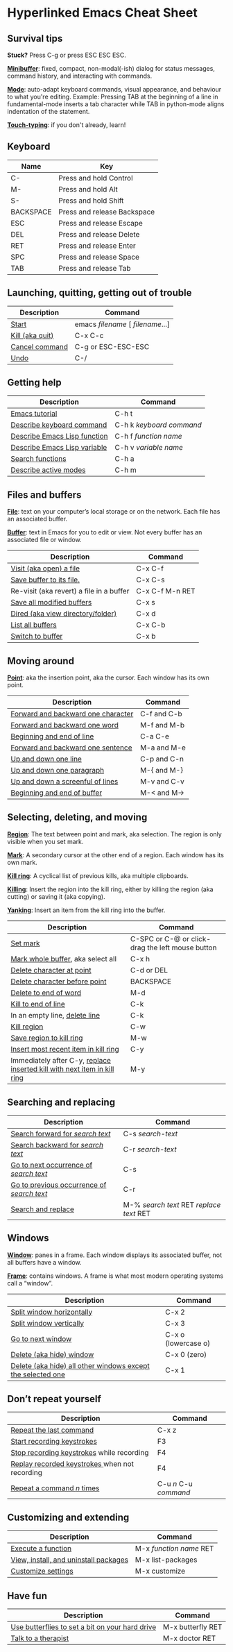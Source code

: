 # Hyperlinked Emacs Cheat Sheet

## Survival tips

**Stuck?** Press C-g or press ESC ESC ESC.

[**Minibuffer**](https://www.gnu.org/software/emacs/manual/html_node/emacs/Minibuffer.html#Minibuffer)\:
fixed, compact, non-modal(-ish) dialog for status messages, command history,
and interacting with commands.

[**Mode**](https://www.gnu.org/software/emacs/manual/html_node/emacs/Modes.html#Modes)\:
auto-adapt keyboard commands, visual appearance, and behaviour to what you're
editing. Example: Pressing TAB at the beginning of a line in fundamental-mode
inserts a tab character while TAB in python-mode aligns
indentation of the statement.

[**Touch-typing**](https://en.wikipedia.org/wiki/Touch_typing): if you don't already, learn! 


## Keyboard

| Name | Key |
| -- | -- |
| C- | Press and hold Control |
| M- | Press and hold Alt |
| S- | Press and hold Shift |
| BACKSPACE | Press and release Backspace |
| ESC | Press and release Escape |
| DEL | Press and release Delete |
| RET | Press and release Enter |
| SPC | Press and release Space |
| TAB | Press and release Tab |


## Launching, quitting, getting out of trouble

| Description | Command |
| ---- | ---- |
| [Start](https://www.gnu.org/software/emacs/manual/html_node/emacs/Entering-Emacs.html#Entering-Emacs) | emacs *filename* [ *filename*...] |
| [Kill (aka quit)](https://www.gnu.org/software/emacs/manual/html_node/emacs/Exiting.html#Exiting) | C-x C-c |
| [Cancel command](https://www.gnu.org/software/emacs/manual/html_node/emacs/Quitting.html#Quitting) | C-g or ESC-ESC-ESC |
| [Undo](https://www.gnu.org/software/emacs/manual/html_node/emacs/Quitting.html#Quitting) | C-/ |


## Getting help

| Description | Command |
| - | - |
| [Emacs tutorial](https://www.gnu.org/software/emacs/manual/html_node/emacs/Help.html) | C-h t |
| [Describe keyboard command](https://www.gnu.org/software/emacs/manual/html_node/emacs/Help.html) | C-h k *keyboard command* |
| [Describe Emacs Lisp function](https://www.gnu.org/software/emacs/manual/html_node/emacs/Help.html) | C-h f *function name* |
| [Describe Emacs Lisp variable](https://www.gnu.org/software/emacs/manual/html_node/emacs/Help.html) | C-h v *variable name* |
| [Search functions](https://www.gnu.org/software/emacs/manual/html_node/emacs/Help.html) | C-h a |
| [Describe active modes](https://www.gnu.org/software/emacs/manual/html_node/emacs/Help.html) | C-h m |


## Files and buffers

[**File**](https://www.gnu.org/software/emacs/manual/html_node/emacs/Files.html#Files): text on your computer&rsquo;s local storage or on the network. Each file has an associated buffer.

[**Buffer**](https://www.gnu.org/software/emacs/manual/html_node/emacs/Buffers.html#Buffers): text in Emacs for you to edit or view. Not every buffer has an associated file or window.

| Description | Command |
| - | - |
| [Visit (aka open) a file](https://www.gnu.org/software/emacs/manual/html_node/emacs/Visiting.html#Visiting) | C-x C-f |
| [Save buffer to its file.](https://www.gnu.org/software/emacs/manual/html_node/emacs/Saving.html#Saving) | C-x C-s |
| Re-visit (aka revert) a file in a buffer | C-x C-f M-n RET |
| [Save all modified buffers](https://www.gnu.org/software/emacs/manual/html_node/emacs/Save-Commands.html#Save-Commands) | C-x s |
| [Dired (aka view directory/folder)](https://www.gnu.org/software/emacs/manual/html_node/emacs/Dired-Enter.html#Dired-Enter) | C-x d |
| [List all buffers](https://www.gnu.org/software/emacs/manual/html_node/emacs/List-Buffers.html#List-Buffers) | C-x C-b |
| [Switch to buffer](https://www.gnu.org/software/emacs/manual/html_node/emacs/Select-Buffer.html#Select-Buffer) | C-x b |


## Moving around

[**Point**](https://www.gnu.org/software/emacs/manual/html_node/emacs/Point.html#Point): aka the insertion point, aka the cursor. Each window has its own point. 

| Description | Command |
| - | - |
| [Forward and backward one character](https://www.gnu.org/software/emacs/manual/html_node/emacs/Moving-Point.html#Moving-Point) | C-f and C-b |
| [Forward and backward one word](https://www.gnu.org/software/emacs/manual/html_node/emacs/Moving-Point.html#Moving-Point) | M-f and M-b |
| [Beginning and end of line](https://www.gnu.org/software/emacs/manual/html_node/emacs/Moving-Point.html#Moving-Point) | C-a C-e |
| [Forward and backward one sentence](https://www.gnu.org/software/emacs/manual/html_node/emacs/Moving-Point.html#Moving-Point) | M-a and M-e |
| [Up and down one line](https://www.gnu.org/software/emacs/manual/html_node/emacs/Moving-Point.html#Moving-Point) | C-p and C-n |
| [Up and down one paragraph](https://www.gnu.org/software/emacs/manual/html_node/emacs/Moving-Point.html#Moving-Point) | M-{ and M-} |
| [Up and down a screenful of lines](https://www.gnu.org/software/emacs/manual/html_node/emacs/Moving-Point.html#Moving-Point) | M-v and C-v |
| [Beginning and end of buffer](https://www.gnu.org/software/emacs/manual/html_node/emacs/Moving-Point.html#Moving-Point) | M-&lt; and M-&gt; |


## Selecting, deleting, and moving

[**Region**](https://www.gnu.org/software/emacs/manual/html_node/emacs/Mark.html): The text between point and mark, aka selection. The region is only visible when you set mark.

[**Mark**](https://www.gnu.org/software/emacs/manual/html_node/emacs/Mark.html#Mark): A secondary cursor at the other end of a region. Each window has its own mark.

[**Kill ring**](https://www.gnu.org/software/emacs/manual/html_node/emacs/Deletion-and-Killing.html#Deletion-and-Killing): A cyclical list of previous kills, aka multiple clipboards.

[**Killing**](https://www.gnu.org/software/emacs/manual/html_node/emacs/Killing.html#Killing): Insert the region into the kill ring, either by killing the region (aka cutting) or saving it (aka copying).

[**Yanking**](https://www.gnu.org/software/emacs/manual/html_node/emacs/Yanking.html#Yanking): Insert an item from the kill ring into the buffer.


| Description | Command |
| - | - |
| [Set mark](https://www.gnu.org/software/emacs/manual/html_node/emacs/Setting-Mark.html#Setting-Mark) | C-SPC or C-@ or click-drag the left mouse button |
| [Mark whole buffer](https://www.gnu.org/software/emacs/manual/html_node/emacs/Setting-Mark.html#Setting-Mark), aka select all | C-x h |
| [Delete character at point](https://www.gnu.org/software/emacs/manual/html_node/emacs/Erasing.html#Erasing) | C-d or DEL |
| [Delete character before point](https://www.gnu.org/software/emacs/manual/html_node/emacs/Erasing.html#Erasing) | BACKSPACE |
| [Delete to end of word](https://www.gnu.org/software/emacs/manual/html_node/emacs/Erasing.html#Erasing) | M-d |
| [Kill to end of line](https://www.gnu.org/software/emacs/manual/html_node/emacs/Erasing.html#Erasing) | C-k |
| In an empty line, [delete line](https://www.gnu.org/software/emacs/manual/html_node/emacs/Erasing.html#Erasing) | C-k |
| [Kill region](https://www.gnu.org/software/emacs/manual/html_node/emacs/Other-Kill-Commands.html#Other-Kill-Commands) | C-w |
| [Save region to kill ring](https://www.gnu.org/software/emacs/manual/html_node/emacs/Other-Kill-Commands.html#Other-Kill-Commands) | M-w |
| [Insert most recent item in kill ring](https://www.gnu.org/software/emacs/manual/html_node/emacs/Yanking.html#Yanking) | C-y |
| Immediately after C-y, [replace inserted kill with next item in kill ring](https://www.gnu.org/software/emacs/manual/html_node/emacs/Yanking.html#Yanking) | M-y |


## Searching and replacing

| Description | Command |
| - | - |
| [Search forward for *search text*](https://www.gnu.org/software/emacs/manual/html_node/emacs/Incremental-Search.html#Incremental-Search) | C-s *search-text* |
| [Search backward for *search text*](https://www.gnu.org/software/emacs/manual/html_node/emacs/Incremental-Search.html#Incremental-Search) | C-r *search-text* |
| [Go to next occurrence of *search text*](https://www.gnu.org/software/emacs/manual/html_node/emacs/Incremental-Search.html#Incremental-Search) | C-s |
| [Go to previous occurrence of *search text*](https://www.gnu.org/software/emacs/manual/html_node/emacs/Incremental-Search.html#Incremental-Search) | C-r |
| [Search and replace](https://www.gnu.org/software/emacs/manual/html_node/emacs/Replace.html#Replace) | M-% *search text* RET *replace text* RET |

## Windows

[**Window**](https://www.gnu.org/software/emacs/manual/html_node/emacs/Basic-Window.html#Basic-Window): panes in a frame. Each window displays its associated buffer, not all buffers have a window.

[**Frame**](https://www.gnu.org/software/emacs/manual/html_node/emacs/Frames.html#Frames): contains windows. A frame is what most modern operating systems call a &ldquo;window&rdquo;.

| Description | Command |
| - | - |
| [Split window horizontally](https://www.gnu.org/software/emacs/manual/html_node/emacs/Split-Window.html#Split-Window) | C-x 2 |
| [Split window vertically](https://www.gnu.org/software/emacs/manual/html_node/emacs/Split-Window.html#Split-Window) | C-x 3 |
| [Go to next window](https://www.gnu.org/software/emacs/manual/html_node/emacs/Other-Window.html#Other-Window) | C-x o (lowercase o) |
| [Delete (aka hide) window](https://www.gnu.org/software/emacs/manual/html_node/emacs/Change-Window.html#Change-Window) | C-x 0 (zero) |
| [Delete (aka hide) all other windows except the selected one](https://www.gnu.org/software/emacs/manual/html_node/emacs/Change-Window.html#Change-Window) | C-x 1 |

## Don&rsquo;t repeat yourself

| Description | Command |
| - | - |
| [Repeat the last command](https://www.gnu.org/software/emacs/manual/html_node/emacs/Repeating.html#Repeating) | C-x z |
| [Start recording keystrokes](https://www.gnu.org/software/emacs/manual/html_node/emacs/Basic-Keyboard-Macro.html#Basic-Keyboard-Macro) | F3 |
| [Stop recording keystrokes](https://www.gnu.org/software/emacs/manual/html_node/emacs/Basic-Keyboard-Macro.html#Basic-Keyboard-Macro) while recording | F4 |
| [Replay recorded keystrokes ](https://www.gnu.org/software/emacs/manual/html_node/emacs/Basic-Keyboard-Macro.html#Basic-Keyboard-Macro) when not recording | F4 |
| [Repeat a command *n* times](https://www.gnu.org/software/emacs/manual/html_node/emacs/Arguments.html#Arguments) | C-u *n* C-u *command* |

## Customizing and extending

| Description | Command |
| - | - |
| [Execute a function](https://www.gnu.org/software/emacs/manual/html_node/emacs/M_002dx.html#M_002dx) | M-x *function name* RET |
| [View, install, and uninstall packages](https://www.gnu.org/software/emacs/manual/html_node/emacs/Packages.html#Packages) | M-x list-packages |
| [Customize settings](https://www.gnu.org/software/emacs/manual/html_node/emacs/Easy-Customization.html#Easy-Customization) | M-x customize |


## Have fun

| Description | Command |
| - | - |
| [Use butterflies to set a bit on your hard drive](https://xkcd.com/378) | M-x butterfly RET |
| [Talk to a therapist](https://www.gnu.org/software/emacs/manual/html_node/emacs/Amusements.html#Amusements) | M-x doctor RET |
